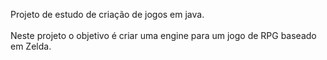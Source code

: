 Projeto de estudo de criação de jogos em java.
<br/>
<br/>
Neste projeto o objetivo é criar uma engine para um jogo de RPG baseado em Zelda.